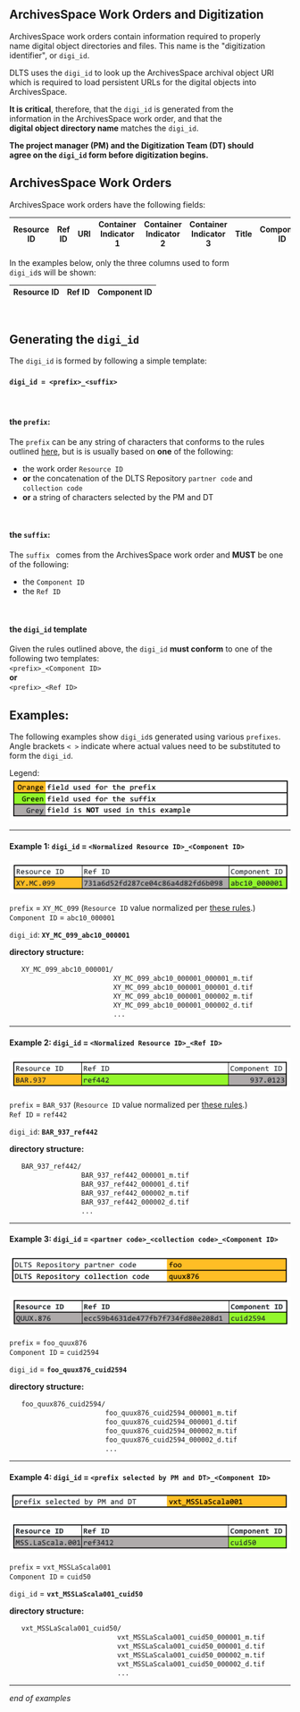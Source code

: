 ## ArchivesSpace Work Orders and Digitization

ArchivesSpace work orders contain information required to properly  
name digital object directories and files.  This name is the "digitization  
identifier", or `digi_id`.  

DLTS uses the `digi_id` to look up the ArchivesSpace archival object URI  
which is required to load persistent URLs for the digital objects into  
ArchivesSpace.

**It is critical**, therefore, that the `digi_id` is generated from the  
information in the ArchivesSpace work order, and that the   
**digital object directory name** matches the `digi_id`.

**The project manager (PM) and the Digitization Team (DT) should  
agree on the `digi_id` form before digitization begins.**


## ArchivesSpace Work Orders
ArchivesSpace work orders have the following fields:

| Resource ID | Ref ID | URI | Container Indicator 1 | Container Indicator 2 | Container Indicator 3 | Title | Component ID |
|-------------|--------|-----|-----------------------|-----------------------|-----------------------|-------|--------------|

In the examples below, only the three columns used to form  
`digi_id`s will be shown:

| Resource ID | Ref ID | Component ID |
|-------------|--------|--------------|
<br>

## Generating the `digi_id`
The `digi_id` is formed by following a simple template:  
#### `digi_id = <prefix>_<suffix>`  
<br>

#### the `prefix`:
The `prefix` can be any string of characters that conforms to the rules  
outlined [here](./README.md#characters-allowed-in-directory-names-and-file-names),  but is is usually based on **one** of the following:
* the work order `Resource ID` 
* **or** the concatenation of the DLTS Repository `partner code` and `collection code`
* **or** a string of characters selected by the PM and DT
<br>

#### the `suffix`:
The `suffix ` comes from the ArchivesSpace work order and **MUST** be one of the following:
* the `Component ID` 
* the `Ref ID` 
<br>

#### the `digi_id` template
Given the rules outlined above, the `digi_id` **must conform** to one of the  
following two templates:  
`<prefix>_<Component ID>`  
**or**  
`<prefix>_<Ref ID>`  



## Examples:  
The following examples show `digi_id`s generated using various `prefixes`\.   
Angle brackets `< >` indicate where actual values need to be substituted to  
form the `digi_id`.  

Legend:  
![](./images/aspace-legend.png)

---

#### Example 1:  `digi_id` = `<Normalized Resource ID>_<Component ID>`

![](./images/aspace-example-1.png)

`prefix` = `XY_MC_099` (`Resource ID` value normalized per [these rules](./README.md#characters-allowed-in-directory-names-and-file-names).)  
`Component ID` = `abc10_000001`  

`digi_id`: **`XY_MC_099_abc10_000001`**

**directory structure:**
```
   XY_MC_099_abc10_000001/
                          XY_MC_099_abc10_000001_000001_m.tif
                          XY_MC_099_abc10_000001_000001_d.tif
                          XY_MC_099_abc10_000001_000002_m.tif
                          XY_MC_099_abc10_000001_000002_d.tif
                          ...
```
---

#### Example 2:  `digi_id` = `<Normalized Resource ID>_<Ref ID>`  

![](./images/aspace-example-2.png)

`prefix` = `BAR_937` (`Resource ID` value normalized per [these rules](./README.md#characters-allowed-in-directory-names-and-file-names).)  
`Ref ID` = `ref442`   

`digi_id`: **`BAR_937_ref442`**

**directory structure:**
```
   BAR_937_ref442/
                  BAR_937_ref442_000001_m.tif
                  BAR_937_ref442_000001_d.tif
                  BAR_937_ref442_000002_m.tif
                  BAR_937_ref442_000002_d.tif
                  ...
```

---

#### Example 3:  `digi_id` = `<partner code>_<collection code>_<Component ID>`  

![](./images/aspace-example-3-prefix.png)

![](./images/aspace-example-3.png)

`prefix` = `foo_quux876`  
`Component ID` = `cuid2594`  

`digi_id` = **`foo_quux876_cuid2594`**

**directory structure:**
```
   foo_quux876_cuid2594/
                        foo_quux876_cuid2594_000001_m.tif
                        foo_quux876_cuid2594_000001_d.tif
                        foo_quux876_cuid2594_000002_m.tif
                        foo_quux876_cuid2594_000002_d.tif
                        ...
```

---

#### Example 4:  `digi_id` = `<prefix selected by PM and DT>_<Component ID>`

![](./images/aspace-example-4-prefix.png)

![](./images/aspace-example-4.png)


`prefix` = `vxt_MSSLaScala001`  
`Component ID` = `cuid50`  

`digi_id` = **`vxt_MSSLaScala001_cuid50`**


**directory structure:**
```
   vxt_MSSLaScala001_cuid50/
                           vxt_MSSLaScala001_cuid50_000001_m.tif
                           vxt_MSSLaScala001_cuid50_000001_d.tif
                           vxt_MSSLaScala001_cuid50_000002_m.tif
                           vxt_MSSLaScala001_cuid50_000002_d.tif
                           ...
```

---

*end of examples*
